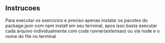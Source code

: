 ## Instrucoes
Para executar os exercicios e preciso apenas instalar os pacotes do package.json com npm install em seu terminal, apos isso basta executar cada arquivo individualmente com code runner(extensao) ou via node e o nome do file no terminal
